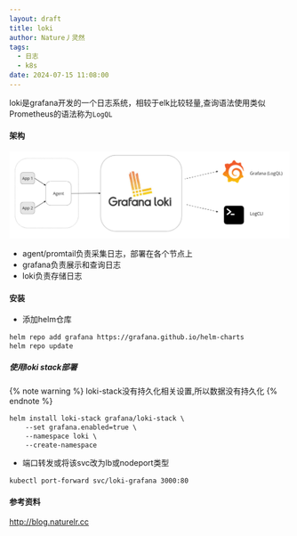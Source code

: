 ```yaml
---
layout: draft
title: loki
author: Nature丿灵然
tags:
  - 日志
  - k8s
date: 2024-07-15 11:08:00
---
```

loki是grafana开发的一个日志系统，相较于elk比较轻量,查询语法使用类似Prometheus的语法称为`LogQL`

<!--more-->

#### 架构

![alt text](../images/loki-1.png)

- agent/promtail负责采集日志，部署在各个节点上
- grafana负责展示和查询日志
- loki负责存储日志

#### 安装

- 添加helm仓库

```shell
helm repo add grafana https://grafana.github.io/helm-charts
helm repo update
```

##### 使用loki stack部署

{% note warning %}
loki-stack没有持久化相关设置,所以数据没有持久化
{% endnote %}

```shell
helm install loki-stack grafana/loki-stack \
    --set grafana.enabled=true \
    --namespace loki \
    --create-namespace
```

- 端口转发或将该svc改为lb或nodeport类型

```shell
kubectl port-forward svc/loki-grafana 3000:80
```

#### 参考资料

<http://blog.naturelr.cc>
